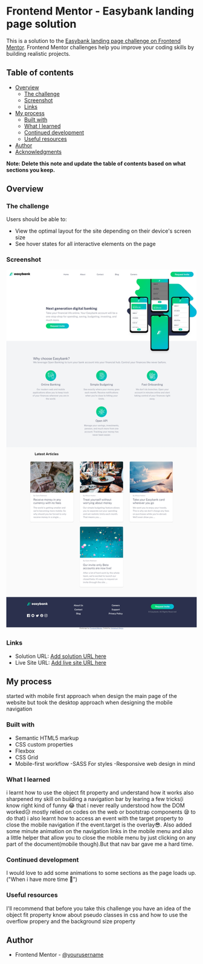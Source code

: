 # Frontend Mentor - Easybank landing page solution

This is a solution to the
[Easybank landing page challenge on Frontend Mentor](https://www.frontendmentor.io/challenges/easybank-landing-page-WaUhkoDN).
Frontend Mentor challenges help you improve your coding skills by building realistic projects.

## Table of contents

- [Overview](#overview)
  - [The challenge](#the-challenge)
  - [Screenshot](#screenshot)
  - [Links](#links)
- [My process](#my-process)
  - [Built with](#built-with)
  - [What I learned](#what-i-learned)
  - [Continued development](#continued-development)
  - [Useful resources](#useful-resources)
- [Author](#author)
- [Acknowledgments](#acknowledgments)

**Note: Delete this note and update the table of contents based on what sections you keep.**

## Overview

### The challenge

Users should be able to:

- View the optimal layout for the site depending on their device's screen size
- See hover states for all interactive elements on the page

### Screenshot

![](./screenshot.jpg)

### Links

- Solution URL: [Add solution URL here](https://your-solution-url.com)
- Live Site URL: [Add live site URL here](https://your-live-site-url.com)

## My process

started with mobile first approach when design the main page of the website but took the desktop approach when designing
the mobile navigation

### Built with

- Semantic HTML5 markup
- CSS custom properties
- Flexbox
- CSS Grid
- Mobile-first workflow -SASS For styles -Responsive web design in mind

### What I learned

i learnt how to use the object fit property and understand how it works also sharpened my skill on building a navigation
bar by learing a few tricks(i know right kind of funny 😂 that i never really understood how the DOM worked😥 mostly
relied on codes on the web or bootstrap components 😪 to do that) i also learnt how to access an event with the target
property to close the mobile navigation if the event.target is the overlay😎. Also added some minute animation on the
navigation links in the mobile menu and also a little helper that allow you to close the mobile menu by just clicking on
any part of the document(mobile though).But that nav bar gave me a hard time.

### Continued development

I would love to add some animations to some sections as the page loads up.("When i have more time 🥱")

### Useful resources

I'll recommend that before you take this challenge you have an idea of the object fit property know about pseudo classes
in css and how to use the overflow propery and the background size property

## Author

- Frontend Mentor - [@yourusername](https://www.frontendmentor.io/profile/yourusername)
